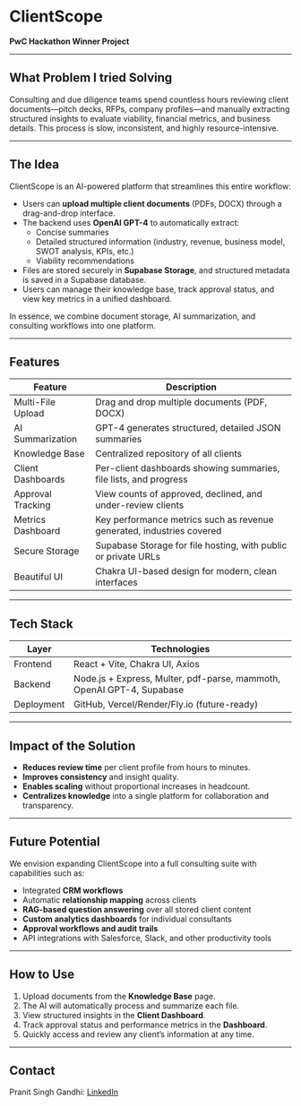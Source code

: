 # ClientScope

**PwC Hackathon Winner Project**

---

## What Problem I tried Solving

Consulting and due diligence teams spend countless hours reviewing client documents—pitch decks, RFPs, company profiles—and manually extracting structured insights to evaluate viability, financial metrics, and business details. This process is slow, inconsistent, and highly resource-intensive.

---

## The Idea

ClientScope is an AI-powered platform that streamlines this entire workflow:

- Users can **upload multiple client documents** (PDFs, DOCX) through a drag-and-drop interface.
- The backend uses **OpenAI GPT-4** to automatically extract:
  - Concise summaries
  - Detailed structured information (industry, revenue, business model, SWOT analysis, KPIs, etc.)
  - Viability recommendations
- Files are stored securely in **Supabase Storage**, and structured metadata is saved in a Supabase database.
- Users can manage their knowledge base, track approval status, and view key metrics in a unified dashboard.

In essence, we combine document storage, AI summarization, and consulting workflows into one platform.

---

## Features

| Feature                              | Description                                                                                          |
|--------------------------------------|------------------------------------------------------------------------------------------------------|
| Multi-File Upload                    | Drag and drop multiple documents (PDF, DOCX)                                                        |
| AI Summarization                     | GPT-4 generates structured, detailed JSON summaries                                                 |
| Knowledge Base                       | Centralized repository of all clients                                                               |
| Client Dashboards                    | Per-client dashboards showing summaries, file lists, and progress                                   |
| Approval Tracking                    | View counts of approved, declined, and under-review clients                                         |
| Metrics Dashboard                    | Key performance metrics such as revenue generated, industries covered                               |
| Secure Storage                       | Supabase Storage for file hosting, with public or private URLs                                      |
| Beautiful UI                         | Chakra UI-based design for modern, clean interfaces                                                 |

---

## Tech Stack

| Layer     | Technologies                                                                 |
|-----------|------------------------------------------------------------------------------|
| Frontend  | React + Vite, Chakra UI, Axios                                              |
| Backend   | Node.js + Express, Multer, pdf-parse, mammoth, OpenAI GPT-4, Supabase       |
| Deployment| GitHub, Vercel/Render/Fly.io (future-ready)                                 |

---

## Impact of the Solution

- **Reduces review time** per client profile from hours to minutes.
- **Improves consistency** and insight quality.
- **Enables scaling** without proportional increases in headcount.
- **Centralizes knowledge** into a single platform for collaboration and transparency.

---

## Future Potential

We envision expanding ClientScope into a full consulting suite with capabilities such as:

- Integrated **CRM workflows**
- Automatic **relationship mapping** across clients
- **RAG-based question answering** over all stored client content
- **Custom analytics dashboards** for individual consultants
- **Approval workflows and audit trails**
- API integrations with Salesforce, Slack, and other productivity tools

---

## How to Use

1. Upload documents from the **Knowledge Base** page.
2. The AI will automatically process and summarize each file.
3. View structured insights in the **Client Dashboard**.
4. Track approval status and performance metrics in the **Dashboard**.
5. Quickly access and review any client’s information at any time.

---

## Contact

Pranit Singh Gandhi: [LinkedIn](https://www.linkedin.com/in/pranit-gandhi/)
